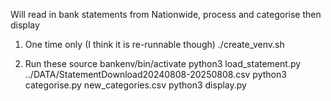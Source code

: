Will read in bank statements from Nationwide, process and categorise then display

1) One time only (I think it is re-runnable though)
./create_venv.sh

2) Run these
source bankenv/bin/activate
python3 load_statement.py ../DATA/StatementDownload20240808-20250808.csv
python3 categorise.py new_categories.csv
python3 display.py 




